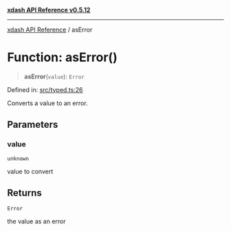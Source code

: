 [**xdash API Reference v0.5.12**](index.md)

***

[xdash API Reference](/xdash/api/index.md) / asError

# Function: asError()

> **asError**(`value`): `Error`

Defined in: [src/typed.ts:26](https://github.com/shtse8/xdash/blob/ed88c6e7ad3be9e5e1e06776f9ca07ed27d97c13/src/typed.ts#L26)

Converts a value to an error.

## Parameters

### value

`unknown`

value to convert

## Returns

`Error`

the value as an error
